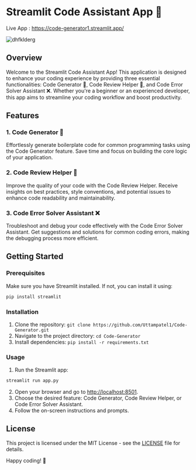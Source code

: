 # Streamlit Code Assistant App 🚀

Live App : https://code-generator1.streamlit.app/

![dhfklderg](https://github.com/Uttampatel1/Code-Generator/assets/86312108/947b0e0d-bab5-4809-898b-8ba6bddc016f)

## Overview

Welcome to the Streamlit Code Assistant App! This application is designed to enhance your coding experience by providing three essential functionalities: Code Generator 🔧, Code Review Helper 👀, and Code Error Solver Assistant ❌. Whether you're a beginner or an experienced developer, this app aims to streamline your coding workflow and boost productivity.

## Features

### 1. Code Generator 🔧

Effortlessly generate boilerplate code for common programming tasks using the Code Generator feature. Save time and focus on building the core logic of your application.

### 2. Code Review Helper 👀

Improve the quality of your code with the Code Review Helper. Receive insights on best practices, style conventions, and potential issues to enhance code readability and maintainability.

### 3. Code Error Solver Assistant ❌

Troubleshoot and debug your code effectively with the Code Error Solver Assistant. Get suggestions and solutions for common coding errors, making the debugging process more efficient.

## Getting Started

### Prerequisites

Make sure you have Streamlit installed. If not, you can install it using:

```bash
pip install streamlit
```

### Installation

1. Clone the repository: `git clone https://github.com/Uttampatel1/Code-Generator.git`
2. Navigate to the project directory: `cd Code-Generator`
3. Install dependencies: `pip install -r requirements.txt`

### Usage

1. Run the Streamlit app:

```bash
streamlit run app.py
```

2. Open your browser and go to [http://localhost:8501](http://localhost:8501).
3. Choose the desired feature: Code Generator, Code Review Helper, or Code Error Solver Assistant.
4. Follow the on-screen instructions and prompts.

## License

This project is licensed under the MIT License - see the [LICENSE](LICENSE) file for details.


Happy coding! 🚀

